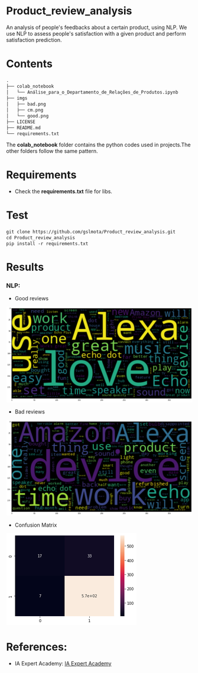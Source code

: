 # Product_review_analysis
An analysis of people's feedbacks about a certain product, using NLP.
We use NLP to assess people's satisfaction with a given product and perform satisfaction prediction.

# Contents
``` shell
.
├── colab_notebook
│   └── Análise_para_o_Departamento_de_Relações_de_Produtos.ipynb
├── imgs
│   ├── bad.png
│   ├── cm.png
│   └── good.png
├── LICENSE
├── README.md
└── requirements.txt
```
The **colab_notebook** folder contains the python codes used in projects.The other folders follow the same pattern.

# Requirements

 * Check the **requirements.txt** file for libs.


# Test

```shell
git clone https://github.com/gslmota/Product_review_analysis.git
cd Product_review_analysis
pip install -r requirements.txt
```


# Results

### **NLP**: 

* Good reviews

![!imgs](https://github.com/gslmota/Product_review_analysis/blob/main/imgs/good.png)

* Bad reviews

![!imgs](https://github.com/gslmota/Product_review_analysis/blob/main/imgs/bad.png)

* Confusion Matrix

![!imgs](https://github.com/gslmota/Product_review_analysis/blob/main/imgs/cm.png)

# References:
* IA Expert Academy: [IA Expert Academy](https://iaexpert.academy/)

